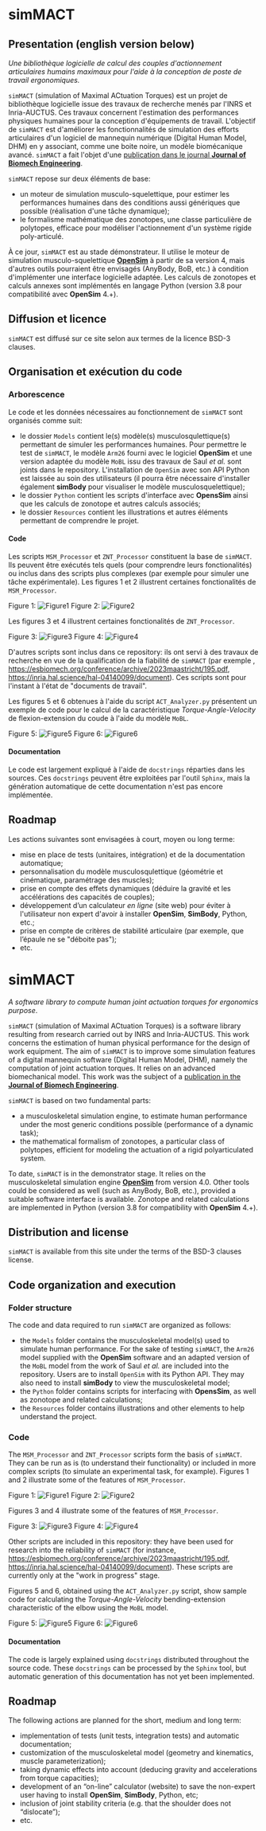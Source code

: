 # simMACT

## Presentation (english version below)

*Une bibliothèque logicielle de calcul des couples d'actionnement articulaires humains maximaux pour l'aide à la conception de poste de travail ergonomiques.*

`simMACT` (simulation of Maximal ACtuation Torques) est un projet de bibliothèque logicielle issue des travaux de recherche menés par l'INRS et Inria-AUCTUS. Ces travaux concernent l'estimation des performances physiques humaines pour la conception d'équipements de travail. L'objectif de `simMACT` est d'améliorer les fonctionnalités de simulation des efforts articulaires d'un logiciel de mannequin numérique (Digital Human Model, DHM) en y associant, comme une boite noire, un modèle biomécanique avancé. `simMACT` a fait l'objet d'une [publication dans le journal **Journal of Biomech Engineering**](https://doi.org/10.1115/1.4064661).

`simMACT` repose sur deux éléments de base:
- un moteur de simulation musculo-squelettique, pour estimer les performances humaines dans des conditions aussi génériques que possible (réalisation d'une tâche dynamique);
- le formalisme mathématique des zonotopes, une classe particulière de polytopes, efficace pour modéliser l'actionnement d'un système rigide poly-articulé.

À ce jour, `simMACT` est au stade démonstrateur. Il utilise le moteur de simulation musculo-squelettique [**OpenSim**](https://opensim.stanford.edu/) à partir de sa version 4, mais d'autres outils pourraient être envisagés (AnyBody, BoB, etc.) à condition d'implémenter une interface logicielle adaptée. Les calculs de zonotopes et calculs annexes sont implémentés en langage Python (version 3.8 pour compatibilité avec **OpenSim** 4.+).

## Diffusion et licence
`simMACT` est diffusé sur ce site selon aux termes de la licence BSD-3 clauses.


## Organisation et exécution du code

### Arborescence
Le code et les données nécessaires au fonctionnement de `simMACT` sont organisés comme suit:
- le dossier `Models` contient le(s) modèle(s) musculosqulettique(s) permettant de simuler les performances humaines. Pour permettre le test de `simMACT`, le modèle `Arm26` fourni avec le logiciel **OpenSim** et une version adaptée du modèle `MoBL` issu des travaux de Saul *et al.* sont joints dans le repository. L'installation de `OpenSim` avec son API Python est laissée au soin des utilisateurs (il pourra être nécessaire d'installer également **simBody** pour visualiser le modèle musculosquelettique);
- le dossier `Python` contient les scripts d'interface avec **OpensSim** ainsi que les calculs de zonotope et autres calculs associés;
- le dossier `Resources` contient les illustrations et autres éléments permettant de comprendre le projet.

#### Code
Les scripts `MSM_Processor` et  `ZNT_Processor` constituent la base de `simMACT`. Ils peuvent être exécutés tels quels (pour comprendre leurs fonctionalités) ou inclus dans des scripts plus complexes (par exemple pour simuler une tâche expérimentale). Les figures 1 et 2 illustrent certaines fonctionalités de `MSM_Processor`.

Figure 1: ![Figure1](Resources/Arm26_MuscleCharacteristics.png "Figure 1")
Figure 2: ![Figure2](Resources/Arm26_Screenshot.png "Figure 2")

Les figures 3 et 4 illustrent certaines fonctionalités de `ZNT_Processor`.

Figure 3: ![Figure3](Resources/2D_Zonotope.png "Figure 3")
Figure 4: ![Figure4](Resources/3D_Zonotope.png "Figure 4")

D'autres scripts sont inclus dans ce repository: ils ont servi à des travaux de recherche en vue de la qualification de la fiabilité de `simMACT` (par exemple , https://esbiomech.org/conference/archive/2023maastricht/195.pdf, https://inria.hal.science/hal-04140099/document). Ces scripts sont pour l'instant à l'état de "documents de travail".

Les figures 5 et 6 obtenues à l'aide du script `ACT_Analyzer.py` présentent un exemple de code pour le calcul de la caractéristique *Torque-Angle-Velocity* de flexion-extension du coude à l'aide du modèle `MoBL`.

Figure 5: ![Figure5](Resources/MOBL_elbowFlexionExtensionTVA.png "Figure 5")
Figure 6: ![Figure6](Resources/MOBLmodel_elbowFlexionExtensionModel.png "Figure 6")

#### Documentation
Le code est largement expliqué à l'aide de `docstrings` réparties dans les sources. Ces `docstrings` peuvent être exploitées par l'outil `Sphinx`, mais la génération automatique de cette documentation n'est pas encore implémentée.

## Roadmap
Les actions suivantes sont envisagées à court, moyen ou long terme:
- mise en place de tests (unitaires, intégration) et de la documentation automatique;
- personnalisation du modèle musculosqulettique (géométrie et cinématique, paramétrage des muscles);
- prise en compte des effets dynamiques (déduire la gravité et les accélérations des capacités de couples);
- développement d’un calculateur *en ligne* (site web) pour éviter à l'utilisateur non expert d'avoir à installer **OpenSim**, **SimBody**, Python, etc.;
- prise en compte de critères de stabilité articulaire (par exemple, que l’épaule ne se "déboite pas");
- etc.


# simMACT
*A software library to compute human joint actuation torques for ergonomics purpose*.

`simMACT` (simulation of Maximal ACtuation Torques) is a software library resulting from research carried out by INRS and Inria-AUCTUS. This work concerns the estimation of human physical performance for the design of work equipment. The aim of `simMACT` is to improve some simulation features of a digital mannequin software (Digital Human Model, DHM), namely the computation of joint actuation torques. It relies on an advanced biomechanical model. This work was the subject of a [publication in the **Journal of Biomech Engineering**](https://doi.org/10.1115/1.4064661).

`simMACT` is based on two fundamental parts:
- a musculoskeletal simulation engine, to estimate human performance under the most generic conditions possible (performance of a dynamic task);
- the mathematical formalism of zonotopes, a particular class of polytopes, efficient for modeling the actuation of a rigid polyarticulated system.

To date, `simMACT` is in the demonstrator stage. It relies on the musculoskeletal simulation engine [**OpenSim**](https://opensim.stanford.edu/) from version 4.0. Other tools could be considered as well (such as AnyBody, BoB, etc.), provided a suitable software interface is available. Zonotope and related calculations are implemented in Python (version 3.8 for compatibility with **OpenSim** 4.+).

## Distribution and license
`simMACT` is available from this site under the terms of the BSD-3 clauses license.

## Code organization and execution

### Folder structure
The code and data required to run `simMACT` are organized as follows:
- the `Models` folder contains the musculoskeletal model(s) used to simulate human performance. For the sake of testing `simMACT`, the `Arm26` model supplied with the **OpenSim** software and an adapted version of the `MoBL` model from the work of Saul *et al.* are included into the repository. Users are to install `OpenSim` with its Python API. They may also need to install **simBody** to view the musculoskeletal model;
- the `Python` folder contains scripts for interfacing with **OpensSim**, as well as zonotope and related calculations;
- the `Resources` folder contains illustrations and other elements to help understand the project.

### Code
The `MSM_Processor` and `ZNT_Processor` scripts form the basis of `simMACT`. They can be run as is (to understand their functionality) or included in more complex scripts (to simulate an experimental task, for example). Figures 1 and 2 illustrate some of the features of `MSM_Processor`.

Figure 1: ![Figure1](Resources/Arm26_MuscleCharacteristics.png "Figure 1")
Figure 2: ![Figure2](Resources/Arm26_Screenshot.png "Figure 2")

Figures 3 and 4 illustrate some of the features of `MSM_Processor`.

Figure 3: ![Figure3](Resources/2D_Zonotope.png "Figure 3")
Figure 4: ![Figure4](Resources/3D_Zonotope.png "Figure 4")

Other scripts are included in this repository: they have been used for research into the reliability of `simMACT` (for instance, https://esbiomech.org/conference/archive/2023maastricht/195.pdf, https://inria.hal.science/hal-04140099/document). These scripts are currently only at the "work in progress" stage.

Figures 5 and 6, obtained using the `ACT_Analyzer.py` script, show sample code for calculating the *Torque-Angle-Velocity* bending-extension characteristic of the elbow using the `MoBL` model.

Figure 5: ![Figure5](Resources/MOBL_elbowFlexionExtensionTVA.png "Figure 5")
Figure 6: ![Figure6](Resources/MOBLmodel_elbowFlexionExtensionModel.png "Figure 6")

#### Documentation
The code is largely explained using `docstrings` distributed throughout the source code. These `docstrings` can be processed by the `Sphinx` tool, but automatic generation of this documentation has not yet been implemented.

## Roadmap
The following actions are planned for the short, medium and long term:
- implementation of tests (unit tests, integration tests) and automatic documentation;
- customization of the musculoskeletal model (geometry and kinematics, muscle parameterization);
- taking dynamic effects into account (deducing gravity and accelerations from torque capacities);
- development of an “on-line” calculator (website) to save the non-expert user having to install **OpenSim**, **SimBody**, Python, etc;
- inclusion of joint stability criteria (e.g. that the shoulder does not “dislocate”);
- etc.